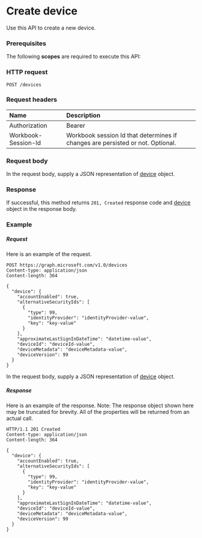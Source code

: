# Create device

Use this API to create a new device.
### Prerequisites
The following **scopes** are required to execute this API: 
### HTTP request
<!-- { "blockType": "ignored" } -->
```http
POST /devices

```
### Request headers
| Name       | Description|
|:---------------|:----------|
| Authorization  | Bearer <code>|
| Workbook-Session-Id  | Workbook session Id that determines if changes are persisted or not. Optional.|

### Request body
In the request body, supply a JSON representation of [device](../resources/device.md) object.


### Response
If successful, this method returns `201, Created` response code and [device](../resources/device.md) object in the response body.

### Example
##### Request
Here is an example of the request.
<!-- {
  "blockType": "request",
  "name": "create_device_from_devices"
}-->
```http
POST https://graph.microsoft.com/v1.0/devices
Content-type: application/json
Content-length: 364

{
  "device": {
    "accountEnabled": true,
    "alternativeSecurityIds": [
      {
        "type": 99,
        "identityProvider": "identityProvider-value",
        "key": "key-value"
      }
    ],
    "approximateLastSignInDateTime": "datetime-value",
    "deviceId": "deviceId-value",
    "deviceMetadata": "deviceMetadata-value",
    "deviceVersion": 99
  }
}
```
In the request body, supply a JSON representation of [device](../resources/device.md) object.
##### Response
Here is an example of the response. Note: The response object shown here may be truncated for brevity. All of the properties will be returned from an actual call.
<!-- {
  "blockType": "response",
  "truncated": true,
  "@odata.type": "microsoft.graph.device"
} -->
```http
HTTP/1.1 201 Created
Content-type: application/json
Content-length: 364

{
  "device": {
    "accountEnabled": true,
    "alternativeSecurityIds": [
      {
        "type": 99,
        "identityProvider": "identityProvider-value",
        "key": "key-value"
      }
    ],
    "approximateLastSignInDateTime": "datetime-value",
    "deviceId": "deviceId-value",
    "deviceMetadata": "deviceMetadata-value",
    "deviceVersion": 99
  }
}
```

<!-- uuid: 8fcb5dbc-d5aa-4681-8e31-b001d5168d79
2015-10-25 14:57:30 UTC -->
<!-- {
  "type": "#page.annotation",
  "description": "Create device",
  "keywords": "",
  "section": "documentation",
  "tocPath": ""
}-->